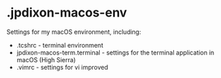 # .jpdixon-macos-env
Settings for my macOS environment, including:
<ul>
<li>.tcshrc - terminal environment</li>
<li>jpdixon-macos-term.terminal - settings for the terminal application in macOS (High Sierra)</li>
<li>.vimrc - settings for vi improved</li>
